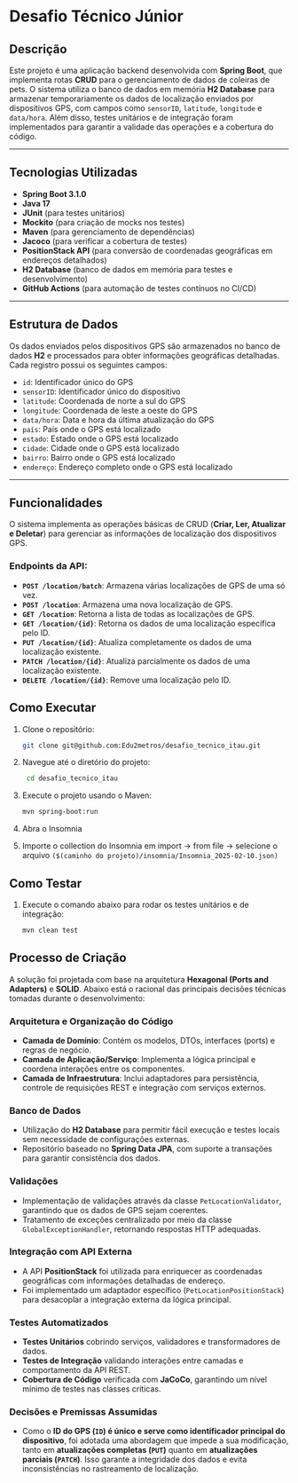 # Desafio Técnico Júnior

## Descrição
Este projeto é uma aplicação backend desenvolvida com **Spring Boot**, que implementa rotas **CRUD** para o gerenciamento de dados de coleiras de pets. O sistema utiliza o banco de dados em memória **H2 Database** para armazenar temporariamente os dados de localização enviados por dispositivos GPS, com campos como `sensorID`, `latitude`, `longitude` e `data/hora`. Além disso, testes unitários e de integração foram implementados para garantir a validade das operações e a cobertura do código.

---

## Tecnologias Utilizadas
- **Spring Boot 3.1.0**
- **Java 17**
- **JUnit** (para testes unitários)
- **Mockito** (para criação de mocks nos testes)
- **Maven** (para gerenciamento de dependências)
- **Jacoco** (para verificar a cobertura de testes)
- **PositionStack API** (para conversão de coordenadas geográficas em endereços detalhados)
- **H2 Database** (banco de dados em memória para testes e desenvolvimento)
- **GitHub Actions** (para automação de testes contínuos no CI/CD)

---

## Estrutura de Dados
Os dados enviados pelos dispositivos GPS são armazenados no banco de dados **H2** e processados para obter informações geográficas detalhadas. Cada registro possui os seguintes campos:

- `id`: Identificador único do GPS
- `sensorID`: Identificador único do dispositivo
- `latitude`: Coordenada de norte a sul do GPS
- `longitude`: Coordenada de leste a oeste do GPS
- `data/hora`: Data e hora da última atualização do GPS
- `país`: País onde o GPS está localizado
- `estado`: Estado onde o GPS está localizado
- `cidade`: Cidade onde o GPS está localizado
- `bairro`: Bairro onde o GPS está localizado
- `endereço`: Endereço completo onde o GPS está localizado

---

## Funcionalidades
O sistema implementa as operações básicas de CRUD (**Criar, Ler, Atualizar e Deletar**) para gerenciar as informações de localização dos dispositivos GPS.

### Endpoints da API:
- **`POST /location/batch`**: Armazena várias localizações de GPS de uma só vez.
- **`POST /location`**: Armazena uma nova localização de GPS.
- **`GET /location`**: Retorna a lista de todas as localizações de GPS.
- **`GET /location/{id}`**: Retorna os dados de uma localização específica pelo ID.
- **`PUT /location/{id}`**: Atualiza completamente os dados de uma localização existente.
- **`PATCH /location/{id}`**: Atualiza parcialmente os dados de uma localização existente.
- **`DELETE /location/{id}`**: Remove uma localização pelo ID.

## Como Executar

1. Clone o repositório:
   ```bash
   git clone git@github.com:Edu2metros/desafio_tecnico_itau.git
   ```

2. Navegue até o diretório do projeto:
   ```bash
    cd desafio_tecnico_itau
   ```
3. Execute o projeto usando o Maven:
    ```bash
    mvn spring-boot:run
4. Abra o Insomnia

5. Importe o collection do Insomnia em import -> from file -> selecione o arquivo `($(caminho do projeto)/insomnia/Insomnia_2025-02-10.json)`

## Como Testar

1. Execute o comando abaixo para rodar os testes unitários e de integração:
	```bash
	mvn clean test
	```
## Processo de Criação

A solução foi projetada com base na arquitetura **Hexagonal (Ports and Adapters)** e **SOLID**. Abaixo está o racional das principais decisões técnicas tomadas durante o desenvolvimento:

### Arquitetura e Organização do Código
- **Camada de Domínio**: Contém os modelos, DTOs, interfaces (ports) e regras de negócio.
- **Camada de Aplicação/Serviço**: Implementa a lógica principal e coordena interações entre os componentes.
- **Camada de Infraestrutura**: Inclui adaptadores para persistência, controle de requisições REST e integração com serviços externos.

### Banco de Dados
- Utilização do **H2 Database** para permitir fácil execução e testes locais sem necessidade de configurações externas.
- Repositório baseado no **Spring Data JPA**, com suporte a transações para garantir consistência dos dados.

### Validações
- Implementação de validações através da classe `PetLocationValidator`, garantindo que os dados de GPS sejam coerentes.
- Tratamento de exceções centralizado por meio da classe `GlobalExceptionHandler`, retornando respostas HTTP adequadas.

### Integração com API Externa
- A API **PositionStack** foi utilizada para enriquecer as coordenadas geográficas com informações detalhadas de endereço.
- Foi implementado um adaptador específico (`PetLocationPositionStack`) para desacoplar a integração externa da lógica principal.

### Testes Automatizados
- **Testes Unitários** cobrindo serviços, validadores e transformadores de dados.
- **Testes de Integração** validando interações entre camadas e comportamento da API REST.
- **Cobertura de Código** verificada com **JaCoCo**, garantindo um nível mínimo de testes nas classes críticas.

### Decisões e Premissas Assumidas  
- Como o **ID do GPS (`ID`) é único e serve como identificador principal do dispositivo**, foi adotada uma abordagem que impede a sua modificação, tanto em **atualizações completas (`PUT`)** quanto em **atualizações parciais (`PATCH`)**. Isso garante a integridade dos dados e evita inconsistências no rastreamento de localização.
